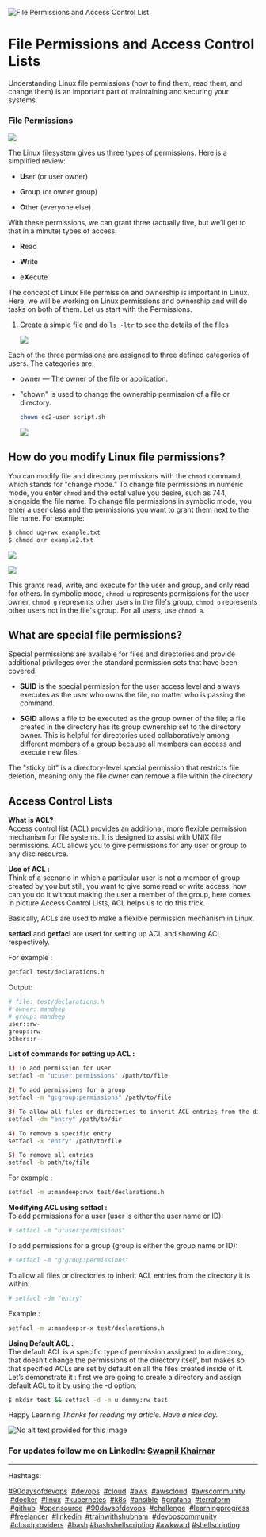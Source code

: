 ![File Permissions and Access Control List](https://cdn.hashnode.com/res/hashnode/image/upload/v1684762987175/b344ce92-8758-4f9e-aa07-0f67c6e567e6.avif?w=1600&h=840&fit=crop&crop=entropy&auto=compress,format&format=webp)

# File Permissions and Access Control Lists
Understanding Linux file permissions (how to find them, read them, and change them) is an important part of maintaining and securing your systems.

### File Permissions

![](https://cdn.hashnode.com/res/hashnode/image/upload/v1684764093760/66c15250-3096-4429-a089-e3f2ae330ca2.gif )

The Linux filesystem gives us three types of permissions. Here is a simplified review:

* **U**ser (or user owner)
    
* **G**roup (or owner group)
    
* **O**ther (everyone else)
    

With these permissions, we can grant three (actually five, but we’ll get to that in a minute) types of access:

* **R**ead
    
* **W**rite
    
* e**X**ecute
    

The concept of Linux File permission and ownership is important in Linux. Here, we will be working on Linux permissions and ownership and will do tasks on both of them. Let us start with the Permissions.

1. Create a simple file and do `ls -ltr` to see the details of the files
    
    ![](https://cdn.hashnode.com/res/hashnode/image/upload/v1684764475294/220142f4-b739-4d84-bfb1-876718fc1c27.png )
    

Each of the three permissions are assigned to three defined categories of users. The categories are:

* owner — The owner of the file or application.
    
* "chown" is used to change the ownership permission of a file or directory.
    
    ```bash
    chown ec2-user script.sh
    ```
    
    ![](https://cdn.hashnode.com/res/hashnode/image/upload/v1684764741974/74019ca2-3e83-4a17-a411-8092cce06b45.png )
    

## **How do you modify Linux file permissions?**

You can modify file and directory permissions with the `chmod` command, which stands for "change mode." To change file permissions in numeric mode, you enter `chmod` and the octal value you desire, such as 744, alongside the file name. To change file permissions in symbolic mode, you enter a user class and the permissions you want to grant them next to the file name. For example:

```bash
$ chmod ug+rwx example.txt
$ chmod o+r example2.txt
```

![](https://cdn.hashnode.com/res/hashnode/image/upload/v1684765933928/c84b92f7-7a27-4b82-a744-c909c6774f69.png )

![](https://cdn.hashnode.com/res/hashnode/image/upload/v1684766054248/00786926-8bf3-4f2b-8e07-bdac190b0a3d.png )

This grants read, write, and execute for the user and group, and only read for others. In symbolic mode, `chmod u` represents permissions for the user owner, `chmod g` represents other users in the file's group, `chmod o` represents other users not in the file's group. For all users, use `chmod a`.

## **What are special file permissions?**

Special permissions are available for files and directories and provide additional privileges over the standard permission sets that have been covered.

* **SUID** is the special permission for the user access level and always executes as the user who owns the file, no matter who is passing the command.
    
* **SGID** allows a file to be executed as the group owner of the file; a file created in the directory has its group ownership set to the directory owner. This is helpful for directories used collaboratively among different members of a group because all members can access and execute new files.
    

The "sticky bit" is a directory-level special permission that restricts file deletion, meaning only the file owner can remove a file within the directory.

## Access Control Lists

**What is ACL?**  
Access control list (ACL) provides an additional, more flexible permission mechanism for file systems. It is designed to assist with UNIX file permissions. ACL allows you to give permissions for any user or group to any disc resource.

**Use of ACL :**  
Think of a scenario in which a particular user is not a member of group created by you but still, you want to give some read or write access, how can you do it without making the user a member of the group, here comes in picture Access Control Lists, ACL helps us to do this trick.

Basically, ACLs are used to make a flexible permission mechanism in Linux.

**setfacl** and **getfacl** are used for setting up ACL and showing ACL respectively.

For example :

```bash
getfacl test/declarations.h
```

Output:

```bash
# file: test/declarations.h
# owner: mandeep
# group: mandeep
user::rw-
group::rw-
other::r--
```

**List of commands for setting up ACL :**

```bash
1) To add permission for user
setfacl -m "u:user:permissions" /path/to/file

2) To add permissions for a group
setfacl -m "g:group:permissions" /path/to/file 

3) To allow all files or directories to inherit ACL entries from the directory it is within
setfacl -dm "entry" /path/to/dir

4) To remove a specific entry
setfacl -x "entry" /path/to/file

5) To remove all entries
setfacl -b path/to/file
```

For example :

```bash
setfacl -m u:mandeep:rwx test/declarations.h
```

**Modifying ACL using setfacl :**  
To add permissions for a user (user is either the user name or ID):

```bash
# setfacl -m "u:user:permissions"
```

To add permissions for a group (group is either the group name or ID):

```bash
# setfacl -m "g:group:permissions"
```

To allow all files or directories to inherit ACL entries from the directory it is within:

```bash
# setfacl -dm "entry"
```

Example :

```bash
setfacl -m u:mandeep:r-x test/declarations.h
```

**Using Default ACL :**  
The default ACL is a specific type of permission assigned to a directory, that doesn’t change the permissions of the directory itself, but makes so that specified ACLs are set by default on all the files created inside of it. Let’s demonstrate it : first we are going to create a directory and assign default ACL to it by using the -d option:

```bash
$ mkdir test && setfacl -d -m u:dummy:rw test
```

Happy Learning *Thanks for reading my article. Have a nice day.*

![No alt text provided for this image](https://media.licdn.com/dms/image/D4D12AQHNlk8ZIYUrAA/article-inline_image-shrink_1500_2232/0/1675886031853?e=1689811200&v=beta&t=lTPiTxCi1a0PbsEsySKh5fvp6gDIMlaAaq6Q9xtUKhQ )

### For updates follow me on **LinkedIn**: [Swapnil Khairnar](https://www.linkedin.com/in/swapnilkhairnar78/)

---

Hashtags:

[#90daysofdevops](https://www.linkedin.com/feed/hashtag/90daysofdevops)  [#devops](https://www.linkedin.com/feed/hashtag/devops)  [#cloud](https://www.linkedin.com/feed/hashtag/cloud)  [#aws](https://www.linkedin.com/feed/hashtag/aws)  [#awscloud](https://www.linkedin.com/feed/hashtag/awscloud)  [#awscommunity](https://www.linkedin.com/feed/hashtag/awscommunity)  [#docker](https://www.linkedin.com/feed/hashtag/docker)  [#linux](https://www.linkedin.com/feed/hashtag/linux)  [#kubernetes](https://www.linkedin.com/feed/hashtag/kubernetes)  [#k8s](https://www.linkedin.com/feed/hashtag/k8s)  [#ansible](https://www.linkedin.com/feed/hashtag/ansible)  [#grafana](https://www.linkedin.com/feed/hashtag/grafana)  [#terraform](https://www.linkedin.com/feed/hashtag/terraform)  [#github](https://www.linkedin.com/feed/hashtag/github)  [#opensource](https://www.linkedin.com/feed/hashtag/opensource)  [#90daysofdevops](https://www.linkedin.com/feed/hashtag/90daysofdevops)  [#challenge](https://www.linkedin.com/feed/hashtag/challenge)  [#learningprogress](https://www.linkedin.com/feed/hashtag/learningprogress)  [#freelancer](https://www.linkedin.com/feed/hashtag/freelancer)  [#linkedin](https://www.linkedin.com/feed/hashtag/linkedin)  [#trainwithshubham](https://www.linkedin.com/feed/hashtag/trainwithshubham)  [#devopscommunity](https://www.linkedin.com/feed/hashtag/devopscommunity)  [#cloudproviders](https://www.linkedin.com/feed/hashtag/cloudproviders)  [#bash](https://www.linkedin.com/feed/hashtag/bash) [#bashshellscripting](https://www.linkedin.com/feed/hashtag/bashshellscripting) [#awkward](https://www.linkedin.com/feed/hashtag/awkward) [#shellscripting](https://www.linkedin.com/feed/hashtag/shellscripting)